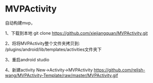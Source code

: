 # MVPActivity

自动构建mvp，

1、下载到本地  git clone https://github.com/xiejiangquan/MVPActivity.git

2、将将MVPActivity整个文件夹拷贝到: <androidStudio-folder>/plugins/android/lib/templates/activities文件夹下

3、重启android studio

4、新建activity New->Activity->MVPActivity 
https://github.com/relish-wang/MVPActivity-Template/raw/master/MVPActivity.gif
